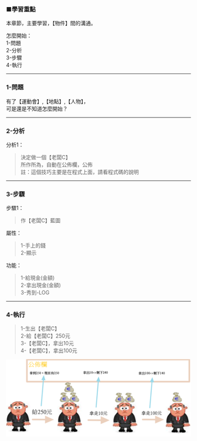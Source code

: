 ### ■學習重點
本章節，主要學習，【物件】間的溝通。

怎麼開始：  
1-問題  
2-分析  
3-步驟  
4-執行

---
### 1-問題
有了【運動會】,【地點】,【人物】，  
可是還是不知道怎麼開始？  

---
### 2-分析

分析1：
> 決定做一個【老闆C】  
> 所作所為，自動在公佈欄，公佈  
> 註：這個技巧主要是在程式上面，請看程式碼的說明

---
### 3-步驟

步驟1：
> 作【老闆C】藍圖

屬性：
> 1-手上的錢  
> 2-顯示

功能：
> 1-給現金(金額)  
> 2-拿出現金(金額)  
> 3-秀到-LOG

---
### 4-執行

> 1-生出【老闆C】  
> 2-給【老闆C】250元  
> 3-【老闆C】，拿出10元  
> 4-【老闆C】，拿出100元

![](/assets/002_3_拿出錢_還要自己公佈_20170802.PNG)

